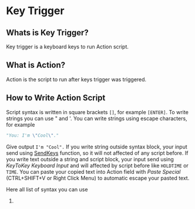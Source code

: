# Key Trigger

## Whats is Key Trigger?

Key trigger is a keyboard keys to run Action script.

## What is Action?

Action is the script to run after keys trigger was triggered.

## How to Write Action Script

Script syntax is written in square brackets `[]`, for example `[ENTER]`.
To write strings you can use " and '. You can write strings using escape characters, for example 
```python
"You: I'm \"Cool\"."
```
Give output `I'm "Cool".`
If you write string outside syntax block, your input send using [SendKeys](https://learn.microsoft.com/en-us/dotnet/api/system.windows.forms.sendkeys?view=windowsdesktop-7.0) function, so it will not affected of any script before.
If you write text outside a string and script block, your input send using _KeyToKey Keyboard Input_ and will affected by script before like `HOLDTIME` or `TIME`. You can paste your copied text into Action field with _Paste Special_ (CTRL+SHIFT+V or Right Click Menu) to automatic escape your pasted text. 

Here all list of syntax you can use

1. 

